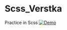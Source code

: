 # Scss_Verstka
Practice in Scss
[![Demo](https://img.shields.io/badge/Demo-View%20Demo-blue)](https://vladimirsergienko1.github.io/Scss_Verstka/)
